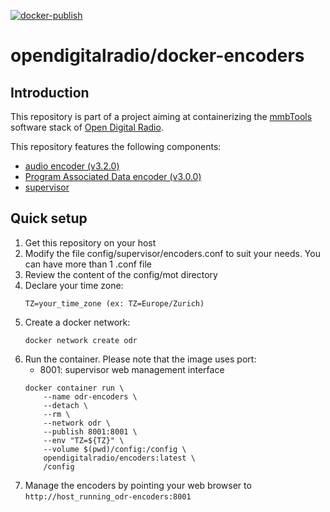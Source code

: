 [![docker-publish](https://github.com/Opendigitalradio/docker-encoders/actions/workflows/docker-publish.yml/badge.svg)](https://github.com/Opendigitalradio/docker-encoders/actions/workflows/docker-publish.yml)

# opendigitalradio/docker-encoders

## Introduction
This repository is part of a project aiming at containerizing the [mmbTools](https://www.opendigitalradio.org/mmbtools) software stack of [Open Digital Radio](https://www.opendigitalradio.org/).

This repository features the following components:
- [audio encoder (v3.2.0)](https://github.com/opendigitalradio/ODR-AudioEnc) 
- [Program Associated Data encoder (v3.0.0)](https://github.com/opendigitalradio/ODR-PadEnc) 
- [supervisor](http://supervisord.org/) 

## Quick setup
1. Get this repository on your host
1. Modify the file config/supervisor/encoders.conf to suit your needs. You can have more than 1 .conf file
1. Review the content of the config/mot directory
1. Declare your time zone:
    ```
    TZ=your_time_zone (ex: TZ=Europe/Zurich)
    ```
1. Create a docker network:
    ```
    docker network create odr
    ```
1. Run the container. Please note that the image uses port:
    - 8001: supervisor web management interface
    ```
    docker container run \
        --name odr-encoders \
        --detach \
        --rm \
        --network odr \
        --publish 8001:8001 \
        --env "TZ=${TZ}" \
        --volume $(pwd)/config:/config \
        opendigitalradio/encoders:latest \
        /config
    ```
1. Manage the encoders by pointing your web browser to `http://host_running_odr-encoders:8001`
